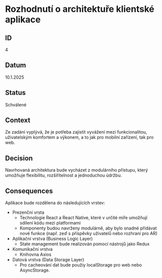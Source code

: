 # Rozhodnutí o architektuře klientské aplikace
## ID
4
## Datum
10.1.2025
## Status
Schválené 
## Context
Ze zadání vyplývá, že je potřeba zajistit vyvážení mezi funkcionalitou, uživatelským komfortem a výkonem, a to jak pro mobilní zařízení, tak pro web.

## Decision 

Navrhovaná architektura bude vycházet z modulárního přístupu, který umožňuje flexibilitu, rozšiřitelnost a jednoduchou údržbu.

## Consequences

Aplikace bude rozdělena do následujících vrstev:

- Prezenční vrsta
  - Technologie React a React Native, které v určité míře umožňují sdílení kódu mezi platformami
  - Komponenty budou navrženy modulárně, aby bylo snadné přidávat nové funkce (např. zeď s příspěvky uživatelů nebo rozhraní pro AR)
- Aplikační vrstva (Business Logic Layer)
  - State management bude realizován pomocí nástrojů jako Redux
- Komunikační vrstva
  - Knihovna Axios
- Datová vrstva (Data Storage Layer)
  - Pro cacheování dat bude použiy localStorage pro web nebo AsyncStorage.
